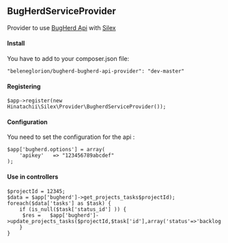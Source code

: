 ## BugHerdServiceProvider

Provider to use [BugHerd Api](https://github.com/drrobotnik/bugherd-api) with [Silex](https://github.com/fabpot/Silex)


#### Install

You have to add to your composer.json file:

```
"beleneglorion/bugherd-bugherd-api-provider": "dev-master"
```


#### Registering

```
$app->register(new Hinatachii\Silex\Provider\BugherdServiceProvider());
```

#### Configuration

You need to set the configuration for the  api :

```
$app['bugherd.options'] = array(
    'apikey'   => "123456789abcdef"
);
```

#### Use in controllers
    $projectId = 12345;
    $data = $app['bugherd']->get_projects_tasks$projectId);
    foreach($data['tasks'] as $task) {
        if (is_null($task['status_id'] )) {
         $res =   $app['bugherd']->update_projects_tasks($projectId,$task['id'],array('status'=>'backlog'));
        }
    }
